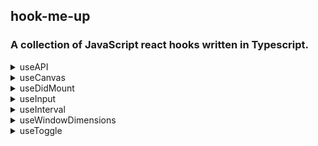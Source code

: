 ## hook-me-up

### A collection of JavaScript react hooks written in Typescript.

<details>
<summary>useAPI</summary>

```js
// Used to fetch data from an API
import { useAPI } from "@letele/hook-me-up"

const url = "https://jsonplaceholder.typicode.com/todos/1"

const content = useAPI(url)

content && console.log(content)

// output
{
	"userId": 1,
	"id": 1,
	"title": "delectus aut autem",
	"completed": false
}

```
</details>

<details>
<summary>useCanvas</summary>

```js
// Used to return a reference element to draw canvas drawings
import { useCanvas } from "@letele/hook-me-up"

function drawing(ctx){
    ctx.save()
    // draw here.
    ctx.restore()
}

const canvasRef = useCanvas(drawing)
    
return (
    <canvas 
        height={"200px"} 
        width={"200px"} 
        ref={canvasRef} 
    />
);
```
</details>

<details>
<summary>useDidMount</summary>

```js
// Checks whether a component mounted
import { useDidMount } from "@letele/hook-me-up"

const isMounted = useDidMount()

if(isMounted){
    // do something
}

```
</details>

<details>
<summary>useInput</summary>

```js
// Handles input form event values and submit events.
import { useInput } from "@letele/hook-me-up"

const { 
    onChangeI, onChangeII,
    validI, validII,
    valueI, valueII,
    onSubmit,
} = useInput('')

const valid = validI && validII 

const submit = () => {
    // Do something 
}

const SelectForm = (
    <form 
        onSubmit={e => onSubmit(e, submit)}
    >   
        <label>Label 1</label>
        <select value={valueI} onChange={onChangeI}>
            <option hidden disabled value=""></option>
            <option value="option11">option11</option>
            <option value="option12">option12</option>
        </select>
        
        <label>Label 2</label>
        <select value={valueII} onChange={onChangeII}>
            <option hidden disabled value=""></option>
            <option value="option21">option21</option>
            <option value="option22">option22</option>
            <option value="option23">option22</option>
        </select>

        <input disabled={valid} type="submit" value="Submit"></input>
    </form>
)
```
</details>

<details>
<summary>useInterval</summary>

```js
// Creates a timer between two different integers.
import { useInterval } from "@letele/hook-me-up"

const interval = useInterval(-5,5,50)

return (
    // A countup timer between -5 and 5 in 50 milliseconds
    <div>{interval}</div>
) 

```
</details>

<details>
<summary>useWindowDimensions</summary>

```js
// Used to detect viewport of client
import { useWindowDimensions } from "@letele/hook-me-up"

const {height, width} = useWindowDimensions()

console.log(`Window height is ${height}`)

console.log(`Window width is ${width}`)
```
</details>

<details>
<summary>useToggle</summary>

```js
// Toggles a 
import { VscChevronRight, VscChevronDown} from "react-icons/vsc";
import { useToggle } from "@letele/hook-me-up"

const  {mouseOver, ref, setToggled, toggled } = useToggle()

const Chevron = ({val}) => toggled === val?
<VscChevronDown onClick={()=> setToggled(false)} /> :
<VscChevronRight 
    onClick={()=> setToggled(val)} 
    onMouseOver={()=> mouseOver(val)}
/> 

const List = ({val}) => toggle==val &&
<ul>
    <li>list 1</li>
    <li>list 2</li>
    <li>list 3</li>
</ul>

return (
    <> 
        <Chevron val={parent} />
        <List val={parent} />
    </>
)
```
</details>


